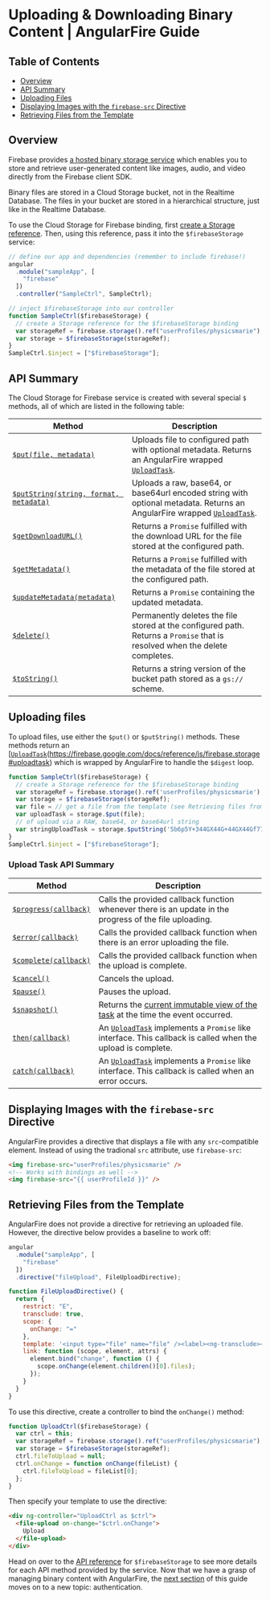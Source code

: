 # Uploading & Downloading Binary Content | AngularFire Guide

## Table of Contents

* [Overview](#overview)
* [API Summary](#api-summary)
* [Uploading Files](#uploading-files)
* [Displaying Images with the `firebase-src` Directive](#displaying-images-with-the-firebase-src-directive)
* [Retrieving Files from the Template](#retrieving-files-from-the-template)

## Overview

Firebase provides [a hosted binary storage service](https://firebase.google.com/docs/storage/)
which enables you to store and retrieve user-generated content like images, audio, and
video directly from the Firebase client SDK.

Binary files are stored in a Cloud Storage bucket, not in the Realtime Database.
The files in your bucket are stored in a hierarchical structure, just like
in the Realtime Database.

To use the Cloud Storage for Firebase binding, first [create a Storage reference](https://firebase.google.com/docs/storage/web/create-reference).
Then, using this reference, pass it into the `$firebaseStorage` service:

```js
// define our app and dependencies (remember to include firebase!)
angular
  .module("sampleApp", [
    "firebase"
  ])
  .controller("SampleCtrl", SampleCtrl);

// inject $firebaseStorage into our controller
function SampleCtrl($firebaseStorage) {
  // create a Storage reference for the $firebaseStorage binding
  var storageRef = firebase.storage().ref("userProfiles/physicsmarie");
  var storage = $firebaseStorage(storageRef);
}
SampleCtrl.$inject = ["$firebaseStorage"];
```

## API Summary

The Cloud Storage for Firebase service is created with several special `$` methods, all of which are listed in the following table:

| Method  | Description |
| ------------- | ------------- |
| [`$put(file, metadata)`](/docs/reference.md#putfile-metadata) |	Uploads file to configured path with optional metadata. Returns an AngularFire wrapped [`UploadTask`](/docs/reference.md#upload-task). |
| [`$putString(string, format, metadata)`](/docs/reference.md#putstringstring-format-metadata)	| Uploads a raw, base64, or base64url encoded string with optional metadata. Returns an AngularFire wrapped [`UploadTask`](/docs/reference.md#upload-task). |
| [`$getDownloadURL()`](/docs/reference.md#getdownloadurl) |	Returns a `Promise` fulfilled with the download URL for the file stored at the configured path. |
| [`$getMetadata()`](/docs/reference.md#getmetadata) | Returns a `Promise` fulfilled with the metadata of the file stored at the configured path. |
| [`$updateMetadata(metadata)`](/docs/reference.md#updatemetadatametadata) | Returns a `Promise` containing the updated metadata. |
| [`$delete()`](/docs/reference.md#delete) | Permanently deletes the file stored at the configured path. Returns a `Promise` that is resolved when the delete completes. |
| [`$toString()`](/docs/reference.md#tostring) | Returns a string version of the bucket path stored as a `gs://` scheme. |


## Uploading files
To upload files, use either the `$put()` or `$putString()` methods. These methods
return an [[`UploadTask`](/docs/reference.md#upload-task)(https://firebase.google.com/docs/reference/js/firebase.storage#uploadtask) which is wrapped by AngularFire to handle the `$digest` loop.

```js
function SampleCtrl($firebaseStorage) {
  // create a Storage reference for the $firebaseStorage binding
  var storageRef = firebase.storage().ref('userProfiles/physicsmarie');
  var storage = $firebaseStorage(storageRef);
  var file = // get a file from the template (see Retrieving files from template section below)
  var uploadTask = storage.$put(file);
  // of upload via a RAW, base64, or base64url string
  var stringUploadTask = storage.$putString('5b6p5Y+344GX44G+44GX44Gf77yB44GK44KB44Gn44Go44GG77yB', 'base64');
}
SampleCtrl.$inject = ["$firebaseStorage"];
```

### Upload Task API Summary

| Method  | Description |
| ------------- | ------------- |
| [`$progress(callback)`](/docs/reference.md#progresscallback) |	Calls the provided callback function whenever there is an update in the progress of the file uploading. |
| [`$error(callback)`](/docs/reference.md#errorcallback)	| Calls the provided callback function when there is an error uploading the file. |
| [`$complete(callback)`](/docs/reference.md#completecallback) |	Calls the provided callback function when the upload is complete. |
| [`$cancel()`](/docs/reference.md#cancel) | Cancels the upload. |
| [`$pause()`](/docs/reference.md#pause) | Pauses the upload. |
| [`$snapshot()`](/docs/reference.md#snapshot) | Returns the [current immutable view of the task](https://firebase.google.com/docs/storage/web/upload-files#monitor_upload_progress) at the time the event occurred. |
| [`then(callback)`](/docs/reference.md#then) | An [`UploadTask`](/docs/reference.md#upload-task) implements a `Promise` like interface. This callback is called when the upload is complete. |
| [`catch(callback)`](/docs/reference.md#catch) | An [`UploadTask`](/docs/reference.md#upload-task) implements a `Promise` like interface. This callback is called when an error occurs. |

## Displaying Images with the `firebase-src` Directive

AngularFire provides a directive that displays a file with any `src`-compatible element. Instead of using the tradional `src` attribute, use `firebase-src`:

```html
<img firebase-src="userProfiles/physicsmarie" />
<!-- Works with bindings as well -->
<img firebase-src="{{ userProfileId }}" />
```

## Retrieving Files from the Template

AngularFire does not provide a directive for retrieving an uploaded file. However,
the directive below provides a baseline to work off:

```js
angular
  .module("sampleApp", [
    "firebase"
  ])
  .directive("fileUpload", FileUploadDirective);

function FileUploadDirective() {
  return {
    restrict: "E",
    transclude: true,
    scope: {
      onChange: "="
    },
    template: '<input type="file" name="file" /><label><ng-transclude></ng-transclude></label>',
    link: function (scope, element, attrs) {
      element.bind("change", function () {
        scope.onChange(element.children()[0].files);
      });
    }
  }
}
```

To use this directive, create a controller to bind the `onChange()` method:

```js
function UploadCtrl($firebaseStorage) {
  var ctrl = this;
  var storageRef = firebase.storage().ref("userProfiles/physicsmarie");
  var storage = $firebaseStorage(storageRef);
  ctrl.fileToUpload = null;
  ctrl.onChange = function onChange(fileList) {
    ctrl.fileToUpload = fileList[0];
  };
}
```

Then specify your template to use the directive:

```html
<div ng-controller="UploadCtrl as $ctrl">
  <file-upload on-change="$ctrl.onChange">
    Upload
  </file-upload>
</div>
```

Head on over to the [API reference](/docs/reference.md#firebasestorage)
for `$firebaseStorage` to see more details for each API method provided by the service. Now that we
have a grasp of managing binary content with AngularFire, the [next section](user-auth.md) of this guide
moves on to a new topic: authentication.
